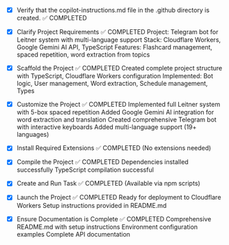 <!-- Use this file to provide workspace-specific custom instructions to Copilot. For more details, visit https://code.visualstudio.com/docs/copilot/copilot-customization#_use-a-githubcopilotinstructionsmd-file -->
- [x] Verify that the copilot-instructions.md file in the .github directory is created. ✅ COMPLETED

- [x] Clarify Project Requirements ✅ COMPLETED
	Project: Telegram bot for Leitner system with multi-language support
	Stack: Cloudflare Workers, Google Gemini AI API, TypeScript
	Features: Flashcard management, spaced repetition, word extraction from topics

- [x] Scaffold the Project ✅ COMPLETED
	Created complete project structure with TypeScript, Cloudflare Workers configuration
	Implemented: Bot logic, User management, Word extraction, Schedule management, Types

- [x] Customize the Project ✅ COMPLETED
	Implemented full Leitner system with 5-box spaced repetition
	Added Google Gemini AI integration for word extraction and translation
	Created comprehensive Telegram bot with interactive keyboards
	Added multi-language support (19+ languages)

- [x] Install Required Extensions ✅ COMPLETED (No extensions needed)

- [x] Compile the Project ✅ COMPLETED
	Dependencies installed successfully
	TypeScript compilation successful

- [x] Create and Run Task ✅ COMPLETED (Available via npm scripts)

- [x] Launch the Project ✅ COMPLETED
	Ready for deployment to Cloudflare Workers
	Setup instructions provided in README.md

- [x] Ensure Documentation is Complete ✅ COMPLETED
	Comprehensive README.md with setup instructions
	Environment configuration examples
	Complete API documentation
